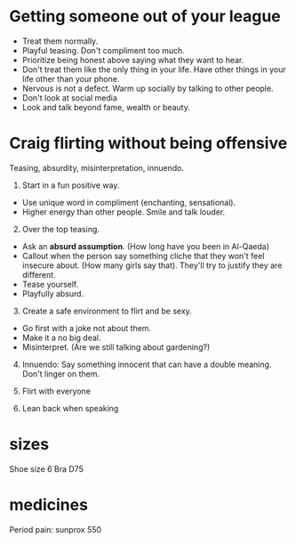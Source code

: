 # Getting someone out of your league

- Treat them normally.
- Playful teasing. Don't compliment too much.
- Prioritize being honest above saying what they want to hear.
- Don't treat them like the only thing in your life. Have other things in your life other than your phone.
- Nervous is not a defect. Warm up socially by talking to other people.
- Don't look at social media
- Look and talk beyond fame, wealth or beauty.

# Craig flirting without being offensive

Teasing, absurdity, misinterpretation, innuendo.

1. Start in a fun positive way.
  - Use unique word in compliment (enchanting, sensational).
  - Higher energy than other people. Smile and talk louder.

2. Over the top teasing.
  - Ask an **absurd assumption**. (How long have you been in Al-Qaeda)
  - Callout when the person say something cliche that they won't feel insecure about. (How many girls say that). They'll try to justify they are different.
  - Tease yourself.
  - Playfully absurd.

3. Create a safe environment to flirt and be sexy.
  - Go first with a joke not about them.
  - Make it a no big deal.
  - Misinterpret. (Are we still talking about gardening?)

4. Innuendo: Say something innocent that can have a double meaning. Don't linger on them.

5. Flirt with everyone

6. Lean back when speaking

# sizes

Shoe size 6
Bra D75

# medicines

Period pain: sunprox 550
